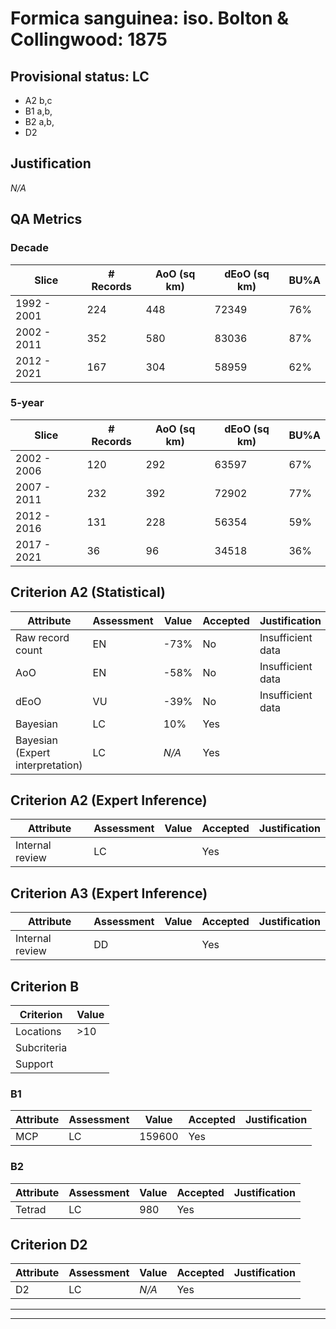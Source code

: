 # Formica sanguinea: iso. Bolton & Collingwood: 1875
## Provisional status: LC
- A2 b,c
- B1 a,b, 
- B2 a,b, 
- D2

## Justification
*N/A*
## QA Metrics
### Decade
| Slice | # Records | AoO (sq km) | dEoO (sq km) |BU%A |
|---|---|---|---|---|
|1992 - 2001|224|448|72349|76%|
|2002 - 2011|352|580|83036|87%|
|2012 - 2021|167|304|58959|62%|
### 5-year
| Slice | # Records | AoO (sq km) | dEoO (sq km) |BU%A |
|---|---|---|---|---|
|2002 - 2006|120|292|63597|67%|
|2007 - 2011|232|392|72902|77%|
|2012 - 2016|131|228|56354|59%|
|2017 - 2021|36|96|34518|36%|
## Criterion A2 (Statistical)
|Attribute|Assessment|Value|Accepted|Justification
|---|---|---|---|---|
|Raw record count|EN|-73%|No|Insufficient data|
|AoO|EN|-58%|No|Insufficient data|
|dEoO|VU|-39%|No|Insufficient data|
|Bayesian|LC|10%|Yes||
|Bayesian (Expert interpretation)|LC|*N/A*|Yes||
## Criterion A2 (Expert Inference)
|Attribute|Assessment|Value|Accepted|Justification
|---|---|---|---|---|
|Internal review|LC||Yes||
## Criterion A3 (Expert Inference)
|Attribute|Assessment|Value|Accepted|Justification
|---|---|---|---|---|
|Internal review|DD||Yes||
## Criterion B
|Criterion| Value|
|---|---|
|Locations|>10|
|Subcriteria||
|Support||
### B1
|Attribute|Assessment|Value|Accepted|Justification
|---|---|---|---|---|
|MCP|LC|159600|Yes||
### B2
|Attribute|Assessment|Value|Accepted|Justification
|---|---|---|---|---|
|Tetrad|LC|980|Yes||
## Criterion D2
|Attribute|Assessment|Value|Accepted|Justification
|---|---|---|---|---|
|D2|LC|*N/A*|Yes||
---
 ---
 <br><br>

